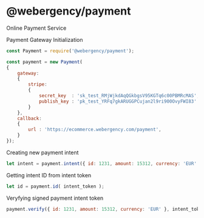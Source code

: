 # @webergency/payment
Online Payment Service

Payment Gateway Initialization
```js
const Payment = require('@webergency/payment');

const payment = new Payment(
{
    gateway: 
    {
        stripe: 
        {
            secret_key  : 'sk_test_RMjWjkdAqQGkbgsV95KGTq6c00PBMRcMAS',
            publish_key : 'pk_test_YRFq7gkARUGGPCujan2l9ri900OvyFWI83'
        }
    },
    callback:
    {
        url : 'https://ecommerce.webergency.com/payment',
    }
});
```
Creating new payment intent
```js
let intent = payment.intent({ id: 1231, amount: 15312, currency: 'EUR' });
```
Getting intent ID from intent token
```js
let id = payment.id( intent_token );
```
Veryfying signed payment intent token
```js
payment.verify({ id: 1231, amount: 15312, currency: 'EUR' }, intent_token );
```